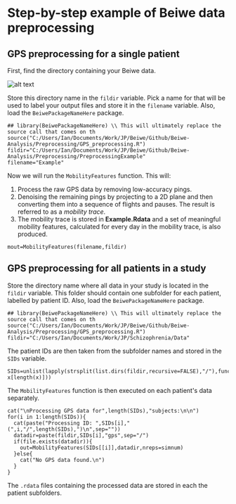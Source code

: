 
# Step-by-step example of Beiwe data preprocessing
## GPS preprocessing for a single patient

First, find the directory containing your Beiwe data.

![alt text](https://github.com/onnela-lab/Beiwe-Analysis/blob/master/Preprocessing/PreprocessingExample/screencapfinddirectory.png "Logo Title Text 1")

Store this directory name in the `fildir` variable. Pick a name for that will be used to label your output files and store it in the `filename` variable. Also, load the `BeiwePackageNameHere` package.

```
## library(BeiwePackageNameHere) \\ This will ultimately replace the source call that comes on th
source("C:/Users/Ian/Documents/Work/JP/Beiwe/Github/Beiwe-Analysis/Preprocessing/GPS_preprocessing.R")
fildir="C:/Users/Ian/Documents/Work/JP/Beiwe/Github/Beiwe-Analysis/Preprocessing/PreprocessingExample"
filename="Example"
```

Now we will run the `MobilityFeatures` function. This will:

1. Process the raw GPS data by removing low-accuracy pings.
2. Denoising the remaining pings by projecting to a 2D plane and then converting them into a sequence of flights and pauses. The result is referred to as a *mobility trace*.
3. The mobility trace is stored in **Example.Rdata** and a set of meaningful mobility features, calculated for every day in the mobility trace, is also produced.

```
mout=MobilityFeatures(filename,fildir)
```

## GPS preprocessing for all patients in a study

Store the directory name where all data in your study is located in the `fildir` variable. This folder should contain one subfolder for each patient, labelled by patient ID. Also, load the `BeiwePackageNameHere` package.

```
## library(BeiwePackageNameHere) \\ This will ultimately replace the source call that comes on th
source("C:/Users/Ian/Documents/Work/JP/Beiwe/Github/Beiwe-Analysis/Preprocessing/GPS_preprocessing.R")
fildir="C:/Users/Ian/Documents/Work/JP/Schizophrenia/Data"
```

The patient IDs are then taken from the subfolder names and stored in the `SIDs` variable.
```
SIDs=unlist(lapply(strsplit(list.dirs(fildir,recursive=FALSE),"/"),function(x) x[length(x)]))
```

The `MobilityFeatures` function is then executed on each patient's data separately. 
```
cat("\nProcessing GPS data for",length(SIDs),"subjects:\n\n")
for(i in 1:length(SIDs)){
  cat(paste("Processing ID: ",SIDs[i]," (",i,"/",length(SIDs),")\n",sep=""))
  datadir=paste(fildir,SIDs[i],"gps",sep="/")
  if(file.exists(datadir)){
    out=MobilityFeatures(SIDs[[i]],datadir,nreps=simnum)    
  }else{
    cat("No GPS data found.\n")
  }
}
```
The `.rdata` files containing the processed data are stored in each the patient subfolders.

